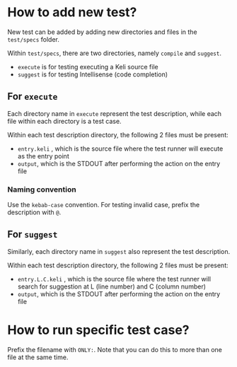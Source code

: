 # How to add new test?

New test can be added by adding new directories and files in the `test/specs` folder.

Within `test/specs`, there are two directories, namely `compile` and `suggest`.

- `execute` is for testing executing a Keli source file
- `suggest` is for testing Intellisense (code completion)

## For `execute`
Each directory name in `execute` represent the test description, while each file within each directory is a test case.

Within each test description directory, the following 2 files must be present:

- `entry.keli` , which is the source file where the test runner will execute as the entry point
- `output`, which is the STDOUT after performing the action on the entry file

### Naming convention
Use the `kebab-case` convention. 
For testing invalid case, prefix the description with `@`.

## For `suggest`
Similarly, each directory name in `suggest` also represent the test description. 

Within each test description directory, the following 2 files must be present:

- `entry.L.C.keli` , which is the source file where the test runner will search for suggestion at L (line number) and C (column number)
- `output`, which is the STDOUT after performing the action on the entry file


# How to run specific test case?

Prefix the filename with `ONLY:`. Note that you can do this to more than one file at the same time.
